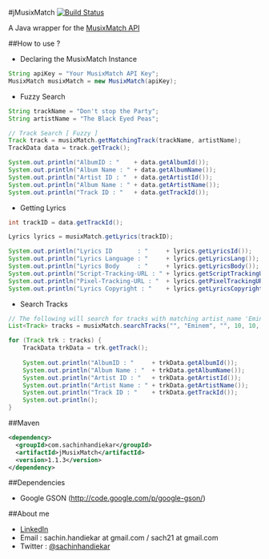 #jMusixMatch
[![Build Status](https://travis-ci.org/sachin-handiekar/jMusixMatch.png?branch=master)](https://travis-ci.org/sachin-handiekar/jMusixMatch)

A Java wrapper for the [MusixMatch API](https://developer.musixmatch.com/)

##How to use ?

* Declaring the MusixMatch Instance

```java
String apiKey = "Your MusixMatch API Key";
MusixMatch musixMatch = new MusixMatch(apiKey);
```

* Fuzzy Search

```java
String trackName = "Don't stop the Party";
String artistName = "The Black Eyed Peas";

// Track Search [ Fuzzy ]
Track track = musixMatch.getMatchingTrack(trackName, artistName);
TrackData data = track.getTrack();

System.out.println("AlbumID : "    + data.getAlbumId());
System.out.println("Album Name : " + data.getAlbumName());
System.out.println("Artist ID : "  + data.getArtistId());
System.out.println("Album Name : " + data.getArtistName());
System.out.println("Track ID : "   + data.getTrackId());
```

* Getting Lyrics

```java
int trackID = data.getTrackId();

Lyrics lyrics = musixMatch.getLyrics(trackID);

System.out.println("Lyrics ID       : "     + lyrics.getLyricsId());
System.out.println("Lyrics Language : "     + lyrics.getLyricsLang());
System.out.println("Lyrics Body     : "     + lyrics.getLyricsBody());
System.out.println("Script-Tracking-URL : " + lyrics.getScriptTrackingURL());
System.out.println("Pixel-Tracking-URL : "  + lyrics.getPixelTrackingURL());
System.out.println("Lyrics Copyright : "    + lyrics.getLyricsCopyright());
```

* Search Tracks

```java
// The following will search for tracks with matching artist_name 'Eminem'
List<Track> tracks = musixMatch.searchTracks("", "Eminem", "", 10, 10, true);

for (Track trk : tracks) {
    TrackData trkData = trk.getTrack();
 
    System.out.println("AlbumID : "     + trkData.getAlbumId());
    System.out.println("Album Name : "  + trkData.getAlbumName());
    System.out.println("Artist ID : "   + trkData.getArtistId());
    System.out.println("Artist Name : " + trkData.getArtistName());
    System.out.println("Track ID : "    + trkData.getTrackId());
    System.out.println();
}
```

##Maven

```xml
<dependency>
  <groupId>com.sachinhandiekar</groupId>
  <artifactId>jMusixMatch</artifactId>
  <version>1.1.3</version>
</dependency>
```

##Dependencies

* Google GSON (http://code.google.com/p/google-gson/)

##About me

* [LinkedIn](http://uk.linkedin.com/in/sachinhandiekar)
* Email   : sachin.handiekar at gmail.com / sach21 at gmail.com
* Twitter : [@sachinhandiekar](http://twitter.com/sachinhandiekar)
